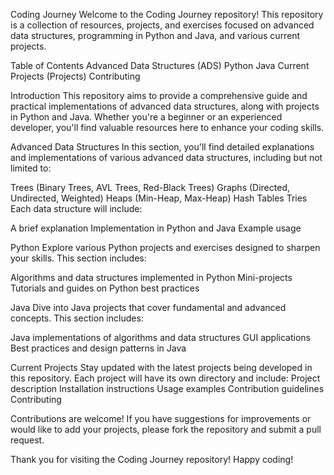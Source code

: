 Coding Journey
Welcome to the Coding Journey repository! This repository is a collection of resources, projects, and exercises focused on advanced data structures, programming in Python and Java, and various current projects.

Table of Contents
Advanced Data Structures (ADS)
Python
Java
Current Projects (Projects)
Contributing

Introduction
This repository aims to provide a comprehensive guide and practical implementations of advanced data structures, along with projects in Python and Java. Whether you're a beginner or an experienced developer, you'll find valuable resources here to enhance your coding skills.

Advanced Data Structures
In this section, you'll find detailed explanations and implementations of various advanced data structures, including but not limited to:

Trees (Binary Trees, AVL Trees, Red-Black Trees)
Graphs (Directed, Undirected, Weighted)
Heaps (Min-Heap, Max-Heap)
Hash Tables
Tries
Each data structure will include:

A brief explanation
Implementation in Python and Java
Example usage

Python
Explore various Python projects and exercises designed to sharpen your skills. This section includes:

Algorithms and data structures implemented in Python
Mini-projects
Tutorials and guides on Python best practices

Java
Dive into Java projects that cover fundamental and advanced concepts. This section includes:

Java implementations of algorithms and data structures
GUI applications
Best practices and design patterns in Java

Current Projects
Stay updated with the latest projects being developed in this repository. Each project will have its own directory and include:
Project description
Installation instructions
Usage examples
Contribution guidelines
Contributing

Contributions are welcome! If you have suggestions for improvements or would like to add your projects, please fork the repository and submit a pull request.

Thank you for visiting the Coding Journey repository! Happy coding!
